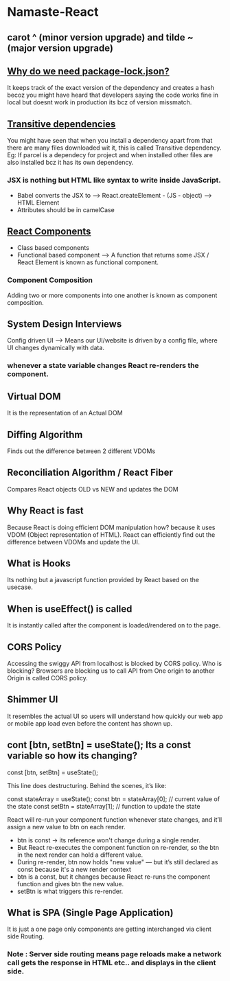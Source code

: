 # Namaste-React

## carot ^ (minor version upgrade) and tilde ~ (major version upgrade)

## **<u>Why do we need package-lock.json?</u>**
It keeps track of the exact version of the dependency and creates a hash becoz you might have heard that developers saying the code works fine in local but doesnt work in production its bcz of version missmatch.

## **<u>Transitive dependencies</u>**
 You might have seen that when you install a dependency apart from that there are many files downloaded wit it, this is called Transitive dependency. Eg: If parcel is a dependecy for project and when installed other files are also installed bcz it has its own dependency.

### JSX is nothing but HTML like syntax to write inside JavaScript.

- Babel converts the JSX to --> React.createElement - (JS - object) --> HTML Element
- Attributes should be in camelCase

## <u>React Components</u>
- Class based components
- Functional based component --> A function that returns some JSX / React Element is known as functional component.

### Component Composition
Adding two or more components into one another is known as component composition.

## System Design Interviews
Config driven UI --> Means our UI/website is driven by a config file, where UI changes dynamically with data.

### whenever a state variable changes React re-renders the component.

## Virtual DOM
It is the representation of an Actual DOM

## Diffing Algorithm
Finds out the difference between 2 different VDOMs

## Reconciliation Algorithm / React Fiber
Compares React objects OLD vs NEW and updates the DOM

## Why React is fast 
Because React is doing efficient DOM manipulation how? because it uses VDOM (Object representation of HTML). React can efficiently find out the difference between VDOMs and update the UI.

## What is Hooks
Its nothing but a javascript function provided by React based on the usecase.

## When is useEffect() is called
It is instantly called after the component is loaded/rendered on to the page.

## CORS Policy
Accessing the swiggy API from localhost is blocked by CORS policy. 
Who is blocking?
Browsers are blocking us to call API from One origin to another Origin is called CORS policy.

## Shimmer UI
It resembles the actual UI so users will understand how quickly our web app or mobile app load even before the content has shown up.

## cont [btn, setBtn] = useState(); Its a const variable so how its changing?
const [btn, setBtn] = useState(); 

This line does destructuring. Behind the scenes, it’s like:

const stateArray = useState();
const btn = stateArray[0];      // current value of the state
const setBtn = stateArray[1];   // function to update the state

React will re-run your component function whenever state changes, and it’ll assign a new value to btn on each render.
- btn is const → its reference won't change during a single render.
- But React re-executes the component function on re-render, so the btn in the next render can hold a different value.
- During re-render, btn now holds "new value" — but it’s still declared as const because it's a new render context
- btn is a const, but it changes because React re-runs the component function and gives btn the new value.
- setBtn is what triggers this re-render.

## What is SPA (Single Page Application)
It is just a one page only components are getting interchanged via client side Routing.

### Note : Server side routing means page reloads make a network call gets the response in HTML etc.. and displays in the client side.

